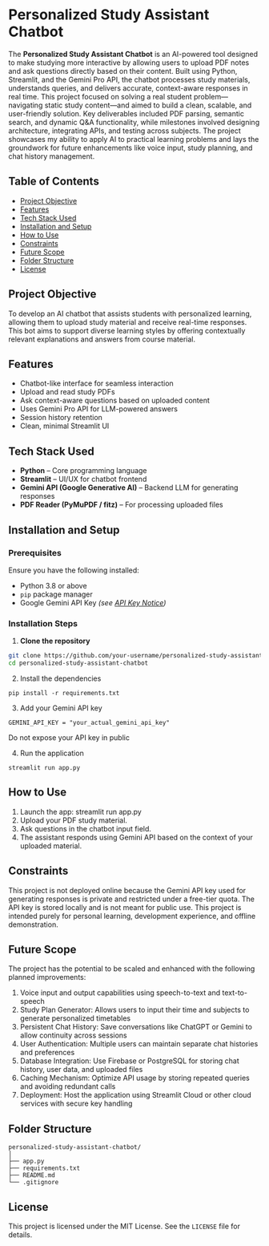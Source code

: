 # Personalized Study Assistant Chatbot
The **Personalized Study Assistant Chatbot** is an AI-powered tool designed to make studying more interactive by allowing users to upload PDF notes and ask questions directly based on their content. Built using Python, Streamlit, and the Gemini Pro API, the chatbot processes study materials, understands queries, and delivers accurate, context-aware responses in real time. This project focused on solving a real student problem—navigating static study content—and aimed to build a clean, scalable, and user-friendly solution. Key deliverables included PDF parsing, semantic search, and dynamic Q\&A functionality, while milestones involved designing architecture, integrating APIs, and testing across subjects. The project showcases my ability to apply AI to practical learning problems and lays the groundwork for future enhancements like voice input, study planning, and chat history management.


## Table of Contents

- [Project Objective](-project-objective)
- [Features](-features)
- [Tech Stack Used](-tech-stack-used)
- [Installation and Setup](-installation-and-setup)
- [How to Use](-how-to-use)
- [Constraints](-Constraints)
- [Future Scope](-future-scope)
- [Folder Structure](-Folder-Structure)
- [License](-license)



## Project Objective

To develop an AI chatbot that assists students with personalized learning, allowing them to upload study material and receive real-time responses. This bot aims to support diverse learning styles by offering contextually relevant explanations and answers from course material.


## Features

- Chatbot-like interface for seamless interaction
- Upload and read study PDFs
- Ask context-aware questions based on uploaded content
- Uses Gemini Pro API for LLM-powered answers
- Session history retention
- Clean, minimal Streamlit UI

## Tech Stack Used

- **Python** – Core programming language
- **Streamlit** – UI/UX for chatbot frontend
- **Gemini API (Google Generative AI)** – Backend LLM for generating responses
- **PDF Reader (PyMuPDF / fitz)** – For processing uploaded files

## Installation and Setup

### Prerequisites

Ensure you have the following installed:

- Python 3.8 or above
- `pip` package manager
- Google Gemini API Key *(see [API Key Notice](#️-api-key-notice))*

### Installation Steps

1. **Clone the repository**

```bash
git clone https://github.com/your-username/personalized-study-assistant-chatbot.git
cd personalized-study-assistant-chatbot
```
2. Install the dependencies
```
pip install -r requirements.txt
```
3. Add your Gemini API key
```
GEMINI_API_KEY = "your_actual_gemini_api_key"
```
Do not expose your API key in public

4. Run the application
```
streamlit run app.py
```

## How to Use
1. Launch the app: streamlit run app.py
2. Upload your PDF study material.
3. Ask questions in the chatbot input field.
4. The assistant responds using Gemini API based on the context of your uploaded material.


## Constraints
This project is not deployed online because the Gemini API key used for generating responses is private and restricted under a free-tier quota. The API key is stored locally and is not meant for public use. This project is intended purely for personal learning, development experience, and offline demonstration.

## Future Scope
The project has the potential to be scaled and enhanced with the following planned improvements:

1. Voice input and output capabilities using speech-to-text and text-to-speech
2. Study Plan Generator: Allows users to input their time and subjects to generate personalized timetables
3. Persistent Chat History: Save conversations like ChatGPT or Gemini to allow continuity across sessions
4. User Authentication: Multiple users can maintain separate chat histories and preferences
5. Database Integration: Use Firebase or PostgreSQL for storing chat history, user data, and uploaded files
6. Caching Mechanism: Optimize API usage by storing repeated queries and avoiding redundant calls
7. Deployment: Host the application using Streamlit Cloud or other cloud services with secure key handling

## Folder Structure
```
personalized-study-assistant-chatbot/
│
├── app.py
├── requirements.txt
├── README.md
└── .gitignore
```
## License
This project is licensed under the MIT License. See the ```LICENSE``` file for details.
